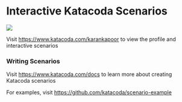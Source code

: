 # Interactive Katacoda Scenarios

[![](http://shields.katacoda.com/katacoda/karankapoor/count.svg)](https://www.katacoda.com/karankapoor "Get your profile on Katacoda.com")

Visit https://www.katacoda.com/karankapoor to view the profile and interactive scenarios

### Writing Scenarios
Visit https://www.katacoda.com/docs to learn more about creating Katacoda scenarios

For examples, visit https://github.com/katacoda/scenario-example
